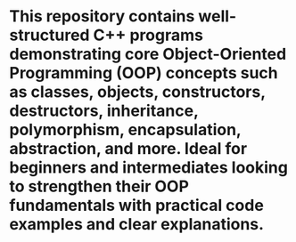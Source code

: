 # This repository contains well-structured C++ programs demonstrating core Object-Oriented Programming (OOP) concepts such as classes, objects, constructors, destructors, inheritance, polymorphism, encapsulation, abstraction, and more. Ideal for beginners and intermediates looking to strengthen their OOP fundamentals with practical code examples and clear explanations.
